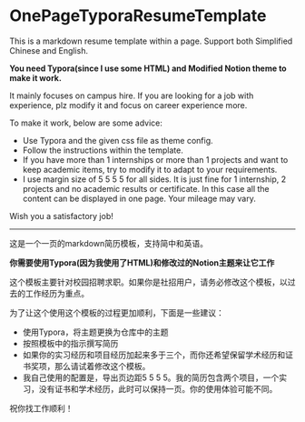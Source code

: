 # OnePageTyporaResumeTemplate
This is a markdown resume template within a page. Support both Simplified Chinese and English.

**You need Typora(since I use some HTML) and Modified Notion theme to make it work.**

It mainly focuses on campus hire. If you are looking for a job with experience, plz modify it and focus on career experience more. 

To make it work, below are some advice:

+ Use Typora and the given css file as theme config.
+ Follow the instructions within the template.
+ If you have more than 1 internships or more than 1 projects and want to keep academic items, try to modify it to adapt to your requirements.
+ I use margin size of 5 5 5 5 for all sides. It is just fine for 1 internship, 2 projects and no academic results or certificate. In this case all the content can be displayed in one page. Your mileage may vary.

Wish you a satisfactory job!

----

这是一个一页的markdown简历模板，支持简中和英语。

**你需要使用Typora(因为我使用了HTML)和修改过的Notion主题来让它工作**

这个模板主要针对校园招聘求职。如果你是社招用户，请务必修改这个模板，以过去的工作经历为重点。

为了让这个使用这个模板的过程更加顺利，下面是一些建议：

+ 使用Typora，将主题更换为仓库中的主题
+ 按照模板中的指示撰写简历
+ 如果你的实习经历和项目经历加起来多于三个，而你还希望保留学术经历和证书奖项，那么请试着修改这个模板。
+ 我自己使用的配置是，导出页边距5 5 5 5。我的简历包含两个项目，一个实习，没有证书和学术经历，此时可以保持一页。你的使用体验可能不同。

祝你找工作顺利！

